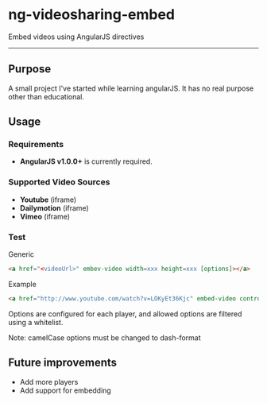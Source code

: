 # ng-videosharing-embed

Embed videos using AngularJS directives

***

## Purpose

A small project I've started while learning angularJS. It has no real purpose other than educational.

## Usage

### Requirements

* **AngularJS v1.0.0+** is currently required.

### Supported Video Sources

* **Youtube** (iframe)
* **Dailymotion** (iframe)
* **Vimeo** (iframe)

### Test

Generic
```html
<a href="<videoUrl>" embev-video width=xxx height=xxx [options]></a>
```

Example
```html
<a href="http://www.youtube.com/watch?v=LOKyEt36Kjc" embed-video controls=0></a>
```

Options are configured for each player, and allowed options are filtered using a whitelist.

Note: camelCase options must be changed to dash-format

## Future improvements

* Add more players
* Add support for <object> embedding
